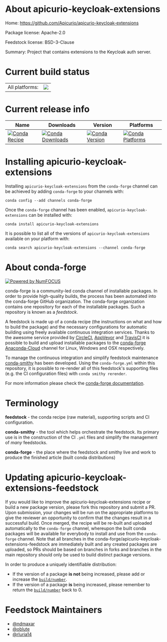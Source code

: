 About apicurio-keycloak-extensions
==================================

Home: https://github.com/Apicurio/apicurio-keycloak-extensions

Package license: Apache-2.0

Feedstock license: BSD-3-Clause

Summary: Project that contains extensions to the Keycloak auth server.



Current build status
====================


<table><tr><td>All platforms:</td>
    <td>
      <a href="https://dev.azure.com/conda-forge/feedstock-builds/_build/latest?definitionId=10346&branchName=master">
        <img src="https://dev.azure.com/conda-forge/feedstock-builds/_apis/build/status/apicurio-keycloak-extensions-feedstock?branchName=master">
      </a>
    </td>
  </tr>
</table>

Current release info
====================

| Name | Downloads | Version | Platforms |
| --- | --- | --- | --- |
| [![Conda Recipe](https://img.shields.io/badge/recipe-apicurio--keycloak--extensions-green.svg)](https://anaconda.org/conda-forge/apicurio-keycloak-extensions) | [![Conda Downloads](https://img.shields.io/conda/dn/conda-forge/apicurio-keycloak-extensions.svg)](https://anaconda.org/conda-forge/apicurio-keycloak-extensions) | [![Conda Version](https://img.shields.io/conda/vn/conda-forge/apicurio-keycloak-extensions.svg)](https://anaconda.org/conda-forge/apicurio-keycloak-extensions) | [![Conda Platforms](https://img.shields.io/conda/pn/conda-forge/apicurio-keycloak-extensions.svg)](https://anaconda.org/conda-forge/apicurio-keycloak-extensions) |

Installing apicurio-keycloak-extensions
=======================================

Installing `apicurio-keycloak-extensions` from the `conda-forge` channel can be achieved by adding `conda-forge` to your channels with:

```
conda config --add channels conda-forge
```

Once the `conda-forge` channel has been enabled, `apicurio-keycloak-extensions` can be installed with:

```
conda install apicurio-keycloak-extensions
```

It is possible to list all of the versions of `apicurio-keycloak-extensions` available on your platform with:

```
conda search apicurio-keycloak-extensions --channel conda-forge
```


About conda-forge
=================

[![Powered by NumFOCUS](https://img.shields.io/badge/powered%20by-NumFOCUS-orange.svg?style=flat&colorA=E1523D&colorB=007D8A)](http://numfocus.org)

conda-forge is a community-led conda channel of installable packages.
In order to provide high-quality builds, the process has been automated into the
conda-forge GitHub organization. The conda-forge organization contains one repository
for each of the installable packages. Such a repository is known as a *feedstock*.

A feedstock is made up of a conda recipe (the instructions on what and how to build
the package) and the necessary configurations for automatic building using freely
available continuous integration services. Thanks to the awesome service provided by
[CircleCI](https://circleci.com/), [AppVeyor](https://www.appveyor.com/)
and [TravisCI](https://travis-ci.com/) it is possible to build and upload installable
packages to the [conda-forge](https://anaconda.org/conda-forge)
[Anaconda-Cloud](https://anaconda.org/) channel for Linux, Windows and OSX respectively.

To manage the continuous integration and simplify feedstock maintenance
[conda-smithy](https://github.com/conda-forge/conda-smithy) has been developed.
Using the ``conda-forge.yml`` within this repository, it is possible to re-render all of
this feedstock's supporting files (e.g. the CI configuration files) with ``conda smithy rerender``.

For more information please check the [conda-forge documentation](https://conda-forge.org/docs/).

Terminology
===========

**feedstock** - the conda recipe (raw material), supporting scripts and CI configuration.

**conda-smithy** - the tool which helps orchestrate the feedstock.
                   Its primary use is in the construction of the CI ``.yml`` files
                   and simplify the management of *many* feedstocks.

**conda-forge** - the place where the feedstock and smithy live and work to
                  produce the finished article (built conda distributions)


Updating apicurio-keycloak-extensions-feedstock
===============================================

If you would like to improve the apicurio-keycloak-extensions recipe or build a new
package version, please fork this repository and submit a PR. Upon submission,
your changes will be run on the appropriate platforms to give the reviewer an
opportunity to confirm that the changes result in a successful build. Once
merged, the recipe will be re-built and uploaded automatically to the
`conda-forge` channel, whereupon the built conda packages will be available for
everybody to install and use from the `conda-forge` channel.
Note that all branches in the conda-forge/apicurio-keycloak-extensions-feedstock are
immediately built and any created packages are uploaded, so PRs should be based
on branches in forks and branches in the main repository should only be used to
build distinct package versions.

In order to produce a uniquely identifiable distribution:
 * If the version of a package **is not** being increased, please add or increase
   the [``build/number``](https://conda.io/docs/user-guide/tasks/build-packages/define-metadata.html#build-number-and-string).
 * If the version of a package **is** being increased, please remember to return
   the [``build/number``](https://conda.io/docs/user-guide/tasks/build-packages/define-metadata.html#build-number-and-string)
   back to 0.

Feedstock Maintainers
=====================

* [@ndmaxar](https://github.com/ndmaxar/)
* [@oblute](https://github.com/oblute/)
* [@rluria14](https://github.com/rluria14/)

